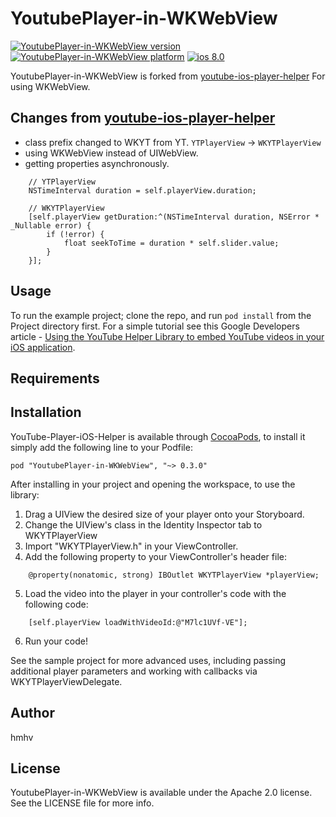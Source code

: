 # YoutubePlayer-in-WKWebView

[![YoutubePlayer-in-WKWebView version](https://img.shields.io/cocoapods/v/YoutubePlayer-in-WKWebView.svg?style=plastic)](http://cocoadocs.org/docsets/YoutubePlayer-in-WKWebView) [![YoutubePlayer-in-WKWebView platform](https://img.shields.io/cocoapods/p/YoutubePlayer-in-WKWebView.svg?style=plastic)](http://cocoadocs.org/docsets/YoutubePlayer-in-WKWebView) [![ios 8.0](https://img.shields.io/badge/ios-8.0-blue.svg?style=plastic)](http://cocoadocs.org/docsets/YoutubePlayer-in-WKWebView) 

YoutubePlayer-in-WKWebView is forked from [youtube-ios-player-helper](https://github.com/youtube/youtube-ios-player-helper) For using WKWebView.

## Changes from [youtube-ios-player-helper](https://github.com/youtube/youtube-ios-player-helper)

- class prefix changed to WKYT from YT. `YTPlayerView` -> `WKYTPlayerView`
- using WKWebView instead of UIWebView.
- getting properties asynchronously.

```
	// YTPlayerView
	NSTimeInterval duration = self.playerView.duration;

	// WKYTPlayerView
    [self.playerView getDuration:^(NSTimeInterval duration, NSError * _Nullable error) {
        if (!error) {
            float seekToTime = duration * self.slider.value;
        }
    }];
```

## Usage

To run the example project; clone the repo, and run `pod install` from the Project directory first.  For a simple tutorial see this Google Developers article - [Using the YouTube Helper Library to embed YouTube videos in your iOS application](https://developers.google.com/youtube/v3/guides/ios_youtube_helper).

## Requirements

## Installation

YouTube-Player-iOS-Helper is available through [CocoaPods](http://cocoapods.org), to install
it simply add the following line to your Podfile:

    pod "YoutubePlayer-in-WKWebView", "~> 0.3.0"

After installing in your project and opening the workspace, to use the library:

  1. Drag a UIView the desired size of your player onto your Storyboard.
  2. Change the UIView's class in the Identity Inspector tab to WKYTPlayerView
  3. Import "WKYTPlayerView.h" in your ViewController.
  4. Add the following property to your ViewController's header file:
```objc
    @property(nonatomic, strong) IBOutlet WKYTPlayerView *playerView;
```
  5. Load the video into the player in your controller's code with the following code:
```objc
    [self.playerView loadWithVideoId:@"M7lc1UVf-VE"];
```
  6. Run your code!

See the sample project for more advanced uses, including passing additional player parameters and
working with callbacks via WKYTPlayerViewDelegate.

## Author

hmhv

## License

YoutubePlayer-in-WKWebView is available under the Apache 2.0 license. See the LICENSE file for more info.
